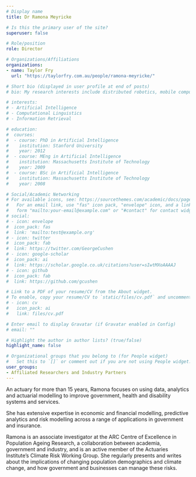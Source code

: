 ```yaml
---
# Display name
title: Dr Ramona Meyricke

# Is this the primary user of the site?
superuser: false

# Role/position
role: Director

# Organizations/Affiliations
organizations:
- name: Taylor Fry
  url: "https://taylorfry.com.au/people/ramona-meyricke/"

# Short bio (displayed in user profile at end of posts)
# bio: My research interests include distributed robotics, mobile computing and programmable matter.

# interests:
# - Artificial Intelligence
# - Computational Linguistics
# - Information Retrieval

# education:
#  courses:
#  - course: PhD in Artificial Intelligence
#    institution: Stanford University
#    year: 2012
#  - course: MEng in Artificial Intelligence
#    institution: Massachusetts Institute of Technology
#    year: 2009
#  - course: BSc in Artificial Intelligence
#    institution: Massachusetts Institute of Technology
#    year: 2008

# Social/Academic Networking
# For available icons, see: https://sourcethemes.com/academic/docs/page-builder/#icons
#   For an email link, use "fas" icon pack, "envelope" icon, and a link in the
#   form "mailto:your-email@example.com" or "#contact" for contact widget.
# social:
# - icon: envelope
#  icon_pack: fas
#  link: 'mailto:test@example.org'
# - icon: twitter
#  icon_pack: fab
#  link: https://twitter.com/GeorgeCushen
# - icon: google-scholar
#  icon_pack: ai
#  link: https://scholar.google.co.uk/citations?user=sIwtMXoAAAAJ
# - icon: github
#  icon_pack: fab
#  link: https://github.com/gcushen

# Link to a PDF of your resume/CV from the About widget.
# To enable, copy your resume/CV to `static/files/cv.pdf` and uncomment the lines below.
# - icon: cv
#   icon_pack: ai
#   link: files/cv.pdf

# Enter email to display Gravatar (if Gravatar enabled in Config)
# email: ""

# Highlight the author in author lists? (true/false)
highlight_name: false

# Organizational groups that you belong to (for People widget)
#   Set this to `[]` or comment out if you are not using People widget.
user_groups:
- Affiliated Researchers and Industry Partners
---
```


An actuary for more than 15 years, Ramona focuses on using data, analytics and actuarial modelling to improve government, health and disability systems and services.

She has extensive expertise in economic and financial modelling, predictive analytics and risk modelling across a range of applications in government and insurance.

Ramona is an associate investigator at the ARC Centre of Excellence in Population Ageing Research, a collaboration between academia, government and industry, and is an active member of the Actuaries Institute’s Climate Risk Working Group. She regularly presents and writes about the implications of changing population demographics and climate change, and how government and businesses can manage these risks.
